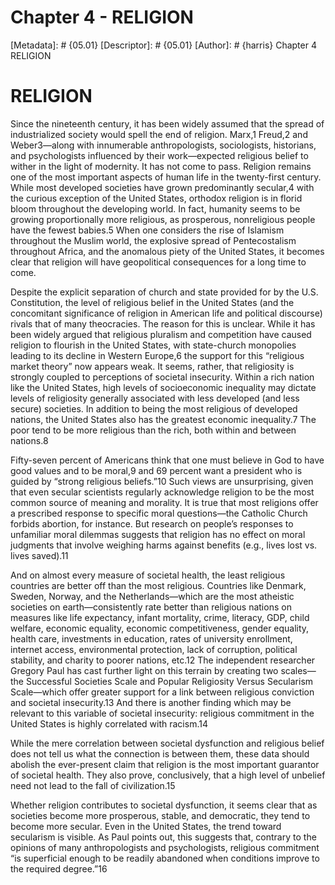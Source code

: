 # Chapter 4 - RELIGION
[Metadata]: # {05.01}
[Descriptor]: # {05.01}
[Author]: # {harris}
Chapter 4
RELIGION
# RELIGION
Since the nineteenth century, it has been widely assumed that the spread of
industrialized society would spell the end of religion. Marx,1 Freud,2 and
Weber3—along with innumerable anthropologists, sociologists, historians, and
psychologists influenced by their work—expected religious belief to wither in
the light of modernity. It has not come to pass. Religion remains one of the
most important aspects of human life in the twenty-first century. While most
developed societies have grown predominantly secular,4 with the curious
exception of the United States, orthodox religion is in florid bloom throughout
the developing world. In fact, humanity seems to be growing proportionally more
religious, as prosperous, nonreligious people have the fewest babies.5 When one
considers the rise of Islamism throughout the Muslim world, the explosive
spread of Pentecostalism throughout Africa, and the anomalous piety of the
United States, it becomes clear that religion will have geopolitical
consequences for a long time to come.

Despite the explicit separation of church and state provided for by the U.S.
Constitution, the level of religious belief in the United States (and the
concomitant significance of religion in American life and political discourse)
rivals that of many theocracies. The reason for this is unclear. While it has
been widely argued that religious pluralism and competition have caused
religion to flourish in the United States, with state-church monopolies leading
to its decline in Western Europe,6 the support for this “religious market
theory” now appears weak. It seems, rather, that religiosity is strongly
coupled to perceptions of societal insecurity. Within a rich nation like the
United States, high levels of socioeconomic inequality may dictate levels of
religiosity generally associated with less developed (and less secure)
societies. In addition to being the most religious of developed nations, the
United States also has the greatest economic inequality.7 The poor tend to be
more religious than the rich, both within and between nations.8

Fifty-seven percent of Americans think that one must believe in God to have
good values and to be moral,9 and 69 percent want a president who is guided by
“strong religious beliefs.”10 Such views are unsurprising, given that even
secular scientists regularly acknowledge religion to be the most common source
of meaning and morality. It is true that most religions offer a prescribed
response to specific moral questions—the Catholic Church forbids abortion, for
instance. But research on people’s responses to unfamiliar moral dilemmas
suggests that religion has no effect on moral judgments that involve weighing
harms against benefits (e.g., lives lost vs. lives saved).11

And on almost every measure of societal health, the least religious countries
are better off than the most religious. Countries like Denmark, Sweden, Norway,
and the Netherlands—which are the most atheistic societies on
earth—consistently rate better than religious nations on measures like life
expectancy, infant mortality, crime, literacy, GDP, child welfare, economic
equality, economic competitiveness, gender equality, health care, investments
in education, rates of university enrollment, internet access, environmental
protection, lack of corruption, political stability, and charity to poorer
nations, etc.12 The independent researcher Gregory Paul has cast further light
on this terrain by creating two scales—the Successful Societies Scale and
Popular Religiosity Versus Secularism Scale—which offer greater support for a
link between religious conviction and societal insecurity.13 And there is
another finding which may be relevant to this variable of societal insecurity:
religious commitment in the United States is highly correlated with racism.14

While the mere correlation between societal dysfunction and religious belief
does not tell us what the connection is between them, these data should abolish
the ever-present claim that religion is the most important guarantor of
societal health. They also prove, conclusively, that a high level of unbelief
need not lead to the fall of civilization.15

Whether religion contributes to societal dysfunction, it seems clear that as
societies become more prosperous, stable, and democratic, they tend to become
more secular. Even in the United States, the trend toward secularism is
visible. As Paul points out, this suggests that, contrary to the opinions of
many anthropologists and psychologists, religious commitment “is superficial
enough to be readily abandoned when conditions improve to the required
degree.”16

